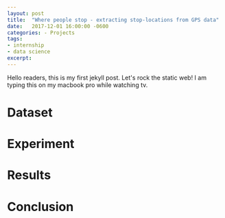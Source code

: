 ```yaml
---
layout: post
title:  "Where people stop - extracting stop-locations from GPS data"
date:   2017-12-01 16:00:00 -0600
categories: - Projects
tags: 
- internship
- data science
excerpt:  
---
```

Hello readers, this is my first jekyll post. Let's rock the static web! I am typing this on my macbook pro while watching tv.

# Dataset

# Experiment

# Results

# Conclusion